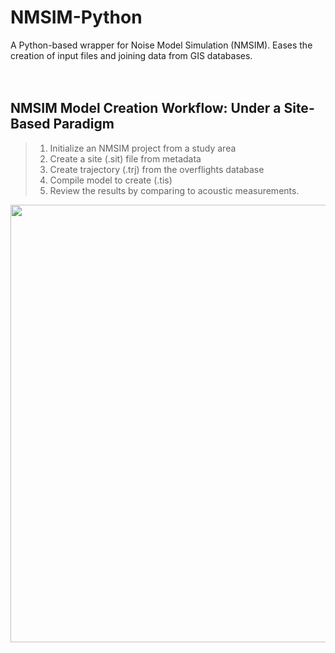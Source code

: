 # NMSIM-Python
A Python-based wrapper for Noise Model Simulation (NMSIM). Eases the creation of input files and joining data from GIS databases.
<br>
<br>
<br>
## NMSIM Model Creation Workflow: Under a Site-Based Paradigm
>1. Initialize an NMSIM project from a study area 
>2. Create a site (.sit) file from metadata 
>3. Create trajectory (.trj) from the overflights database 
>4. Compile model to create (.tis) 
>5. Review the results by comparing to acoustic measurements. 

<img src=https://github.com/dbetchkal/NMSIM-Python/blob/pyproj_1p9/static/2020%2010%2022%20NMSIM%20source%20improvement%20schema.png width=700>
<br>


